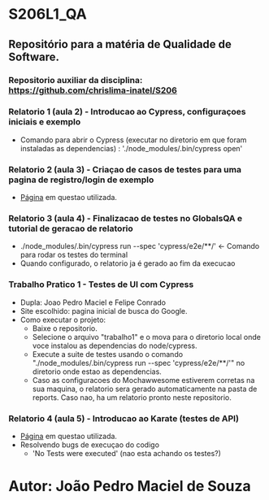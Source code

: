 # S206L1_QA
## Repositório para a matéria de Qualidade de Software.

### Repositorio auxiliar da disciplina: https://github.com/chrislima-inatel/S206

### Relatorio 1 (aula 2) - Introducao ao Cypress, configuraçoes iniciais e exemplo
+ Comando para abrir o Cypress (executar no diretorio em que foram instaladas as dependencias) : './node_modules/.bin/cypress open'

### Relatorio 2 (aula 3) - Criaçao de casos de testes para uma pagina de registro/login de exemplo
+ [Página]( https://globalsqa.com/angularJs-protractor/registration-login-example/#/login) em questao utilizada.

### Relatorio 3 (aula 4) - Finalizacao de testes no GlobalsQA e tutorial de geracao de relatorio
+ ./node_modules/.bin/cypress run --spec 'cypress/e2e/**/' <- Comando para rodar os testes do terminal
+ Quando configurado, o relatorio ja é gerado ao fim da execucao

### Trabalho Pratico 1 - Testes de UI com Cypress
+ Dupla: Joao Pedro Maciel e Felipe Conrado
+ Site escolhido: pagina inicial de busca do Google.
+ Como executar o projeto:
  + Baixe o repositorio.
  + Selecione o arquivo "trabalho1" e o mova para o diretorio local onde voce instalou as dependencias do node/cypress.
  + Execute a suite de testes usando o comando "./node_modules/.bin/cypress run --spec 'cypress/e2e/**/'" no diretorio onde estao as dependencias.
  + Caso as configuracoes do Mochawwesome estiverem corretas na sua maquina, o relatorio sera gerado automaticamente na pasta de reports. Caso nao, ha um relatorio pronto neste repositorio.

### Relatorio 4 (aula 5) - Introducao ao Karate (testes de API)
+ [Página](https://swapi.dev) em questao utilizada.
+ Resolvendo bugs de execuçao do codigo
  + 'No Tests were executed' (nao esta achando os testes?)

# Autor: **João Pedro Maciel de Souza**
